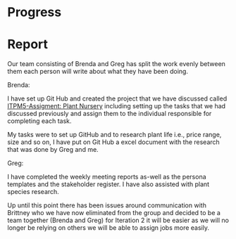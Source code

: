# Progress

# Report

Our team consisting of Brenda and Greg has split the work evenly between them each person will write about what they have been doing.

Brenda:

I have set up Git Hub and created the project that we have discussed called [ITPM5-Assigment: Plant Nursery](https://github.com/brenda-byten/ITPM5-Assigment/projects/1) including setting up the tasks that we had discussed previously and assign them to the individual responsible for completing each task.

My tasks were to set up GitHub and to research plant life i.e., price range, size and so on, I have put on Git Hub a excel document with the research that was done by Greg and me.

Greg:

I have completed the weekly meeting reports as-well as the persona templates and the stakeholder register. I have also assisted with plant species research.

Up until this point there has been issues around communication with Brittney who we have now eliminated from the group and decided to be a team together (Brenda and Greg) for Iteration 2 it will be easier as we will no longer be relying on others we will be able to assign jobs more easily.